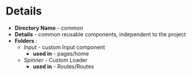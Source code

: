 # Details

- **Directory Name** - common
- **Details** - common reusable components, independent to the project
- **Folders** :
  - _Input_ - custom Input component
    - **used in** - pages/home
  - _Spinner_ - Custom Loader
    - **used in** - Routes/Routes

